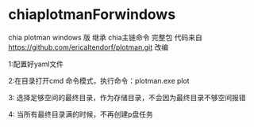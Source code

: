 # chiaplotmanForwindows

chia plotman windows 版 继承 chia主链命令 完整包 代码来自 https://github.com/ericaltendorf/plotman.git 改编 

1:配置好yaml文件

2:在目录打开cmd 命令模式，执行命令：plotman.exe plot

3: 选择足够空间的最终目录，作为存储目录，不会因为最终目录不够空间报错

4: 当所有最终目录满的时候，不再创建p盘任务

